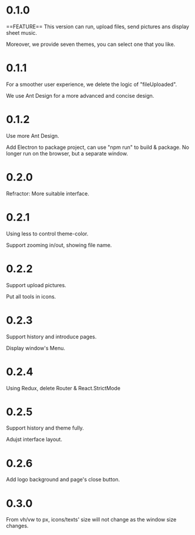 # 0.1.0

==FEATURE== This version can run, upload files, send pictures ans display sheet music. 

Moreover, we provide seven themes, you can select one that you like. 

# 0.1.1

For a smoother user experience, we delete the logic of "fileUploaded". 

We use Ant Design for a more advanced and concise design. 

# 0.1.2

Use more Ant Design.

Add Electron to package project, can use "npm run" to build & package. 
No longer run on the browser, but a separate window. 

# 0.2.0

Refractor: More suitable interface.

# 0.2.1

Using less to control theme-color.

Support zooming in/out, showing file name. 

# 0.2.2

Support upload pictures.

Put all tools in icons.

# 0.2.3

Support history and introduce pages.

Display window's Menu.

# 0.2.4

Using Redux, delete Router & React.StrictMode

# 0.2.5

Support history and theme fully.

Adujst interface layout.

# 0.2.6

Add logo background and page's close button. 

# 0.3.0

From vh/vw to px, icons/texts' size will not change as the window size changes. 